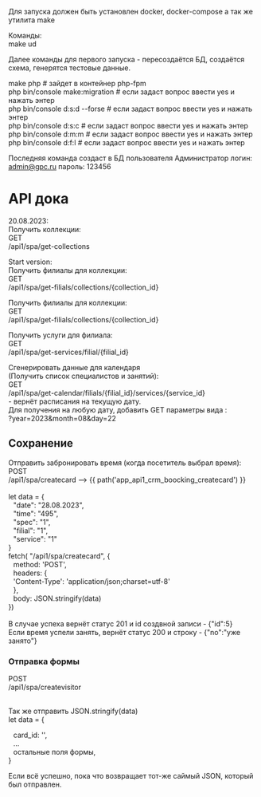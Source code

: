 Для запуска должен быть установлен docker, docker-compose а так же утилита make

Команды: <br>
make ud <br>

<p>Далее команды для первого запуска - пересоздаётся БД, создаётся схема, генерятся тестовые данные.</p>
make php # зайдет в контейнер php-fpm <br>
php bin/console make:migration # если задаст вопрос ввести yes и нажать энтер <br>
php bin/console d:s:d --forse  # если задаст вопрос ввести yes и нажать энтер <br>
php bin/console d:s:c  # если задаст вопрос ввести yes и нажать энтер <br>
php bin/console d:m:m  # если задаст вопрос ввести yes и нажать энтер <br>
php bin/console d:f:l  # если задаст вопрос ввести yes и нажать энтер <br>

Последняя команда создаст в БД пользователя Администратор
логин: admin@gpc.ru
пароль: 123456


<h1>API дока</h1>
<p>
20.08.2023:<br>
Получить коллекции:<br>
GET <br>
/api1/spa/get-collections
</p>
<p>
Start version:<br>
Получить филиалы для коллекции:<br>
GET <br>
/api1/spa/get-filials/collections/{collection_id}
</p>
<p>
Получить филиалы для коллекции:<br>
GET <br>
/api1/spa/get-filials/collections/{collection_id}
</p>
<p>
Получить услуги для филиала:<br>
GET <br>
/api1/spa/get-services/filial/{filial_id}
</p>
<p>
Сгенерировать данные для календаря<br>
(Получить список специалистов и занятий):<br>
GET <br>
/api1/spa/get-calendar/filials/{filial_id}/services/{service_id} <br>
- вернёт расписания на текущую дату.<br>
Для получения на любую дату, добавить GET параметры вида : <br>
?year=2023&month=08&day=22
</p>

<h2>Сохранение</h2>
Отправить забронировать время (когда посетитель выбрал время): <br>
POST<br>
/api1/spa/createcard --> {{ path('app_api1_crm_boocking_createcard') }}<br>
<br>
let data = {<br>
<div style="margin-left: 10px;">
    "date": "28.08.2023",<br>
    "time": "495",<br>
    "spec": "1",<br>
    "filial": "1",<br>
    "service": "1"<br>
</div>
}<br>
fetch( "/api1/spa/createcard", {<br>
<div style="margin-left: 10px;">
    method: 'POST',<br>
    headers: {<br>
    'Content-Type': 'application/json;charset=utf-8'<br>
    },<br>
body: JSON.stringify(data) <br>
</div>
})<br><br>
В случае успеха вернёт статус 201 и id создвной записи - {"id":5} <br>
Если время успели занять, вернёт статус 200 и строку - {"no":"уже занято"}

<h3>Отправка формы</h3>
POST<br>
/api1/spa/createvisitor<br>
<br>

Так же отправить JSON.stringify(data)<br>
let data = {
<div style="margin-left: 10px;">
    card_id: '<id card>',<br>
    ...<br>
    остальные поля формы,<br>
</div>
}

Если всё успешно, пока что возвращает тот-же саймый JSON, который был отправлен.